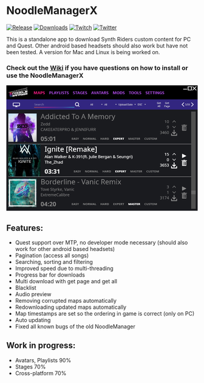 # NoodleManagerX
[![Release](https://img.shields.io/github/release/tommaier123/NoodleManagerX.svg)](https://github.com/tommaier123/NoodleManagerX/releases/latest)
[![Downloads](https://img.shields.io/github/downloads/tommaier123/NoodleManagerX/total)](https://github.com/tommaier123/NoodleManagerX/releases/latest)
[![Twitch](https://img.shields.io/twitch/status/Nova_Max_?style=social)](https://www.twitch.tv/Nova_Max_)
[![Twitter](https://img.shields.io/twitter/follow/Nova_Max_?style=social)](https://twitter.com/Nova_Max_)


This is a standalone app to download Synth Riders custom content for PC and Quest. 
Other android based headsets should also work but have not been tested. 
A version for Mac and Linux is being worked on.

### Check out the [Wiki](https://github.com/tommaier123/NoodleManagerX/wiki) if you have questions on how to install or use the NoodleManagerX

<img src="./NoodleManagerX/Assets/NoodleManager.png"/>

## Features:
- Quest support over MTP, no developer mode necessary (should also work for other android based headsets)
- Pagination (access all songs)
- Searching, sorting and filtering
- Improved speed due to multi-threading
- Progress bar for downloads
- Multi download with get page and get all
- Blacklist
- Audio preview
- Removing corrupted maps automatically
- Redownloading updated maps automatically
- Map timestamps are set so the ordering in game is correct (only on PC)
- Auto updating
- Fixed all known bugs of the old NoodleManager


## Work in progress:
- Avatars, Playlists 90%
- Stages 70%
- Cross-platform 70%
